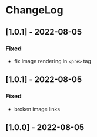 # ChangeLog

## [1.0.1] - 2022-08-05

### Fixed

- fix image rendering in `<pre>` tag

## [1.0.1] - 2022-08-05

### Fixed

- broken image links

## [1.0.0] - 2022-08-05
